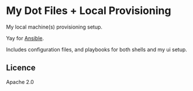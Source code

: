 My Dot Files + Local Provisioning
===================================

My local machine(s) provisioning setup.

Yay for [Ansible](http://www.ansibleworks.com/).

Includes configuration files, and playbooks for both shells and my ui setup.

## Licence

Apache 2.0